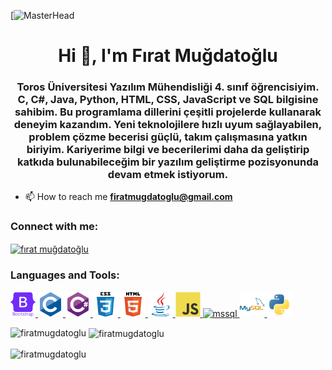  [![MasterHead](https://www.yazilimturkiye.com/wp-content/uploads/2020/10/programlama-1140x570.jpg)


<h1 align="center">Hi 👋, I'm Fırat Muğdatoğlu</h1>
<h3 align="center">Toros Üniversitesi Yazılım Mühendisliği 4. sınıf öğrencisiyim. C, C#, Java, Python, HTML, CSS, JavaScript ve SQL bilgisine sahibim. Bu programlama dillerini çeşitli projelerde kullanarak deneyim kazandım. Yeni teknolojilere hızlı uyum sağlayabilen, problem çözme becerisi güçlü, takım çalışmasına yatkın biriyim. Kariyerime bilgi ve becerilerimi daha da geliştirip katkıda bulunabileceğim bir yazılım geliştirme pozisyonunda devam etmek istiyorum.</h3>

- 📫 How to reach me **firatmugdatoglu@gmail.com**

<h3 align="left">Connect with me:</h3>
<p align="left">
<a href="https://linkedin.com/in/fırat muğdatoğlu" target="blank"><img align="center" src="https://raw.githubusercontent.com/rahuldkjain/github-profile-readme-generator/master/src/images/icons/Social/linked-in-alt.svg" alt="fırat muğdatoğlu" height="30" width="40" /></a>
</p>

<h3 align="left">Languages and Tools:</h3>
<p align="left"> <a href="https://getbootstrap.com" target="_blank" rel="noreferrer"> <img src="https://raw.githubusercontent.com/devicons/devicon/master/icons/bootstrap/bootstrap-plain-wordmark.svg" alt="bootstrap" width="40" height="40"/> </a> <a href="https://www.cprogramming.com/" target="_blank" rel="noreferrer"> <img src="https://raw.githubusercontent.com/devicons/devicon/master/icons/c/c-original.svg" alt="c" width="40" height="40"/> </a> <a href="https://www.w3schools.com/cs/" target="_blank" rel="noreferrer"> <img src="https://raw.githubusercontent.com/devicons/devicon/master/icons/csharp/csharp-original.svg" alt="csharp" width="40" height="40"/> </a> <a href="https://www.w3schools.com/css/" target="_blank" rel="noreferrer"> <img src="https://raw.githubusercontent.com/devicons/devicon/master/icons/css3/css3-original-wordmark.svg" alt="css3" width="40" height="40"/> </a> <a href="https://www.w3.org/html/" target="_blank" rel="noreferrer"> <img src="https://raw.githubusercontent.com/devicons/devicon/master/icons/html5/html5-original-wordmark.svg" alt="html5" width="40" height="40"/> </a> <a href="https://www.java.com" target="_blank" rel="noreferrer"> <img src="https://raw.githubusercontent.com/devicons/devicon/master/icons/java/java-original.svg" alt="java" width="40" height="40"/> </a> <a href="https://developer.mozilla.org/en-US/docs/Web/JavaScript" target="_blank" rel="noreferrer"> <img src="https://raw.githubusercontent.com/devicons/devicon/master/icons/javascript/javascript-original.svg" alt="javascript" width="40" height="40"/> </a> <a href="https://www.microsoft.com/en-us/sql-server" target="_blank" rel="noreferrer"> <img src="https://www.svgrepo.com/show/303229/microsoft-sql-server-logo.svg" alt="mssql" width="40" height="40"/> </a> <a href="https://www.mysql.com/" target="_blank" rel="noreferrer"> <img src="https://raw.githubusercontent.com/devicons/devicon/master/icons/mysql/mysql-original-wordmark.svg" alt="mysql" width="40" height="40"/> </a> <a href="https://www.python.org" target="_blank" rel="noreferrer"> <img src="https://raw.githubusercontent.com/devicons/devicon/master/icons/python/python-original.svg" alt="python" width="40" height="40"/> </a> </p>

<p><img align="left" src="https://github-readme-stats.vercel.app/api/top-langs?username=firatmugdatoglu&show_icons=true&locale=en&layout=compact" alt="firatmugdatoglu" /></p>

<p>&nbsp;<img align="center" src="https://github-readme-stats.vercel.app/api?username=firatmugdatoglu&show_icons=true&locale=en" alt="firatmugdatoglu" /></p>

<p><img align="center" src="https://github-readme-streak-stats.herokuapp.com/?user=firatmugdatoglu&" alt="firatmugdatoglu" /></p>
